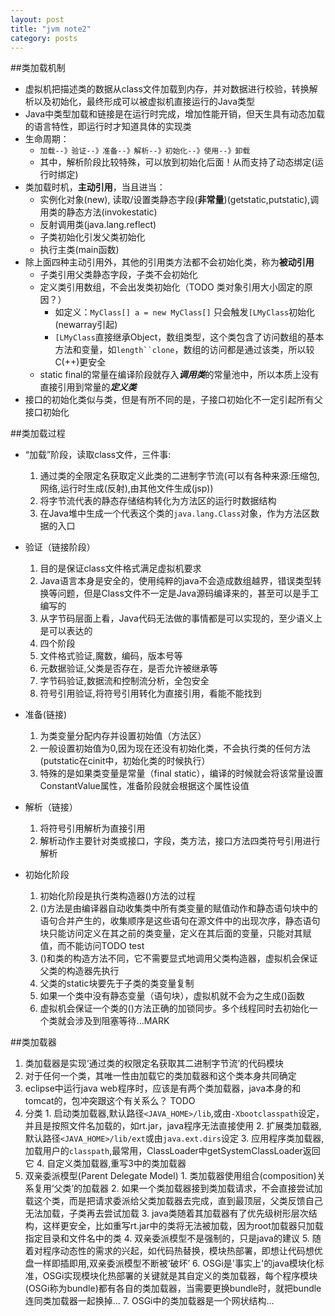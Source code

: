 ```yaml
---
layout: post
title: "jvm note2"
category: posts
---
```


##类加载机制
* 虚拟机把描述类的数据从class文件加载到内存，并对数据进行校验，转换解析以及初始化，最终形成可以被虚拟机直接运行的Java类型
* Java中类型加载和链接是在运行时完成，增加性能开销，但天生具有动态加载的语言特性，即运行时才知道具体的实现类
* 生命周期：
  * `加载--》验证--》准备--》解析--》初始化--》使用--》卸载`
  * 其中，解析阶段比较特殊，可以放到初始化后面！从而支持了动态绑定(运行时绑定)
* 类加载时机，**主动引用**，当且进当：
  * 实例化对象(new), 读取/设置类静态字段(**非常量**)(getstatic,putstatic),调用类的静态方法(invokestatic)
  * 反射调用类(java.lang.reflect)
  * 子类初始化引发父类初始化
  * 执行主类(main函数)
* 除上面四种主动引用外，其他的引用类方法都不会初始化类，称为**被动引用**
  * 子类引用父类静态字段，子类不会初始化
  * 定义类引用数组，不会出发类初始化（TODO 类对象引用大小固定的原因？）
    * 如定义：`MyClass[] a = new MyClass[]` 只会触发`[LMyClass`初始化(newarray引起)
    * `[LMyClass`直接继承Object，数组类型，这个类包含了访问数组的基本方法和变量，如`length``clone`，数组的访问都是通过该类，所以较C(++)更安全
  * static final的常量在编译阶段就存入***调用类***的常量池中，所以本质上没有直接引用到常量的***定义类***
* 接口的初始化类似与类，但是有所不同的是，子接口初始化不一定引起所有父接口初始化

##类加载过程
* “加载”阶段，读取class文件，三件事:
  1. 通过类的全限定名获取定义此类的二进制字节流(可以有各种来源:压缩包,网络,运行时生成(反射),由其他文件生成(jsp))
  2. 将字节流代表的静态存储结构转化为方法区的运行时数据结构
  3. 在Java堆中生成一个代表这个类的`java.lang.Class`对象，作为方法区数据的入口

* 验证（链接阶段）
  1. 目的是保证class文件格式满足虚拟机要求
  2. Java语言本身是安全的，使用纯粹的java不会造成数组越界，错误类型转换等问题，但是Class文件不一定是Java源码编译来的，甚至可以是手工编写的
  3. 从字节码层面上看，Java代码无法做的事情都是可以实现的，至少语义上是可以表达的
  4. 四个阶段
    1. 文件格式验证,魔数，编码，版本号等
    2. 元数据验证,父类是否存在，是否允许被继承等
    3. 字节码验证,数据流和控制流分析，全包安全
    4. 符号引用验证,将符号引用转化为直接引用，看能不能找到

* 准备(链接)
  1. 为类变量分配内存并设置初始值（方法区）
  2. 一般设置初始值为0,因为现在还没有初始化类，不会执行类的任何方法(putstatic在cinit中，初始化类的时候执行）
  3. 特殊的是如果类变量是常量（final static），编译的时候就会将该常量设置ConstantValue属性，准备阶段就会根据这个属性设值

* 解析（链接）
  1. 将符号引用解析为直接引用
  2. 解析动作主要针对类或接口，字段，类方法，接口方法四类符号引用进行解析

* 初始化阶段
  1. 初始化阶段是执行类构造器<cinit>()方法的过程
    1. <cinit>()方法是由编译器自动收集类中所有类变量的赋值动作和静态语句块中的语句合并产生的，收集顺序是这些语句在源文件中的出现次序，静态语句块只能访问定义在其之前的类变量，定义在其后面的变量，只能对其赋值，而不能访问TODO test
    2. <cinit>()和类的构造方法不同，它不需要显式地调用父类构造器，虚拟机会保证父类的构造器先执行
    3. 父类的static块要先于子类的类变量复制
    4. 如果一个类中没有静态变量（语句块），虚拟机就不会为之生成<cinit>()函数
    5. 虚拟机会保证一个类的<cinit>()方法正确的加锁同步。多个线程同时去初始化一个类就会涉及到阻塞等待...MARK

##类加载器
  1. 类加载器是实现‘通过类的权限定名获取其二进制字节流’的代码模块
  2. 对于任何一个类，其唯一性由加载它的类加载器和这个类本身共同确定
  3. eclipse中运行java web程序时，应该是有两个类加载器，java本身的和tomcat的，包冲突跟这个有关系么？ TODO
  4. 分类 
    1. 启动类加载器,默认路径`<JAVA_HOME>/lib`,或由`-Xbootclasspath`设定，并且是按照文件名加载的，如rt.jar，java程序无法直接使用
    2. 扩展类加载器,默认路径`<JAVA_HOME>/lib/ext`或由`java.ext.dirs`设定
    3. 应用程序类加载器,加载用户的`classpath`,最常用，ClassLoader中getSystemClassLoader返回它
    4. 自定义类加载器,重写3中的类加载器
  5. 双亲委派模型(Parent Delegate Model)
    1. 类加载器使用组合(composition)关系复用‘父类’的加载器
    2. 如果一个类加载器接到类加载请求，不会直接尝试加载这个类，而是把请求委派给父类加载器去完成，直到最顶层，父类反馈自己无法加载，子类再去尝试加载
    3. java类随着其加载器有了优先级树形层次结构，这样更安全，比如重写rt.jar中的类将无法被加载，因为root加载器只加载指定目录和文件名中的类
    4. 双亲委派模型不是强制的，只是java的建议
    5. 随着对程序动态性的需求的兴起，如代码热替换，模块热部署，即想让代码想优盘一样即插即用,双亲委派模型不断被‘破坏’
    6. OSGi是'事实上'的java模块化标准，OSGi实现模块化热部署的关键就是其自定义的类加载器，每个程序模块(OSGi称为bundle)都有各自的类加载器，当需要更换bundle时，就把bundle连同类加载器一起换掉...
    7. OSGi中的类加载器是一个网状结构...

